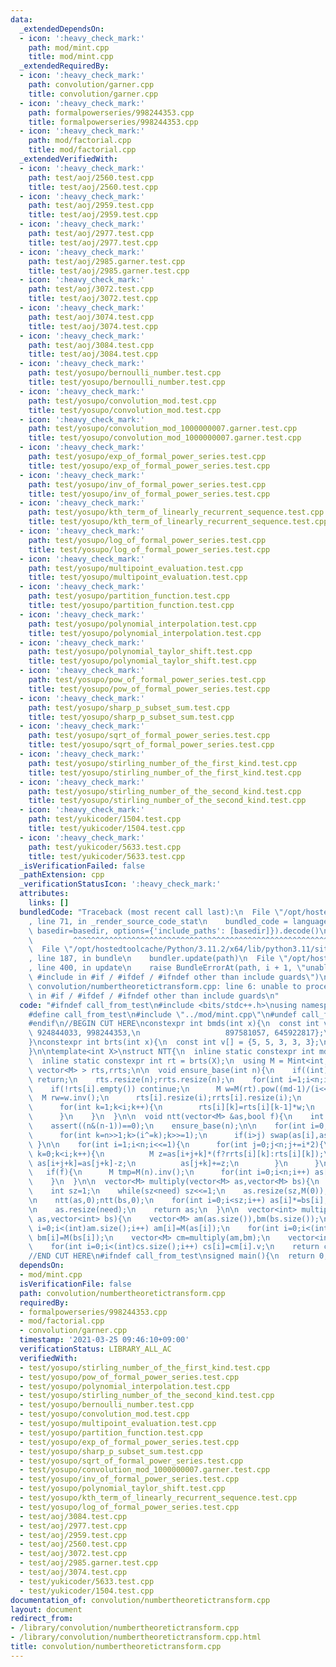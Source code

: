 ```yaml
---
data:
  _extendedDependsOn:
  - icon: ':heavy_check_mark:'
    path: mod/mint.cpp
    title: mod/mint.cpp
  _extendedRequiredBy:
  - icon: ':heavy_check_mark:'
    path: convolution/garner.cpp
    title: convolution/garner.cpp
  - icon: ':heavy_check_mark:'
    path: formalpowerseries/998244353.cpp
    title: formalpowerseries/998244353.cpp
  - icon: ':heavy_check_mark:'
    path: mod/factorial.cpp
    title: mod/factorial.cpp
  _extendedVerifiedWith:
  - icon: ':heavy_check_mark:'
    path: test/aoj/2560.test.cpp
    title: test/aoj/2560.test.cpp
  - icon: ':heavy_check_mark:'
    path: test/aoj/2959.test.cpp
    title: test/aoj/2959.test.cpp
  - icon: ':heavy_check_mark:'
    path: test/aoj/2977.test.cpp
    title: test/aoj/2977.test.cpp
  - icon: ':heavy_check_mark:'
    path: test/aoj/2985.garner.test.cpp
    title: test/aoj/2985.garner.test.cpp
  - icon: ':heavy_check_mark:'
    path: test/aoj/3072.test.cpp
    title: test/aoj/3072.test.cpp
  - icon: ':heavy_check_mark:'
    path: test/aoj/3074.test.cpp
    title: test/aoj/3074.test.cpp
  - icon: ':heavy_check_mark:'
    path: test/aoj/3084.test.cpp
    title: test/aoj/3084.test.cpp
  - icon: ':heavy_check_mark:'
    path: test/yosupo/bernoulli_number.test.cpp
    title: test/yosupo/bernoulli_number.test.cpp
  - icon: ':heavy_check_mark:'
    path: test/yosupo/convolution_mod.test.cpp
    title: test/yosupo/convolution_mod.test.cpp
  - icon: ':heavy_check_mark:'
    path: test/yosupo/convolution_mod_1000000007.garner.test.cpp
    title: test/yosupo/convolution_mod_1000000007.garner.test.cpp
  - icon: ':heavy_check_mark:'
    path: test/yosupo/exp_of_formal_power_series.test.cpp
    title: test/yosupo/exp_of_formal_power_series.test.cpp
  - icon: ':heavy_check_mark:'
    path: test/yosupo/inv_of_formal_power_series.test.cpp
    title: test/yosupo/inv_of_formal_power_series.test.cpp
  - icon: ':heavy_check_mark:'
    path: test/yosupo/kth_term_of_linearly_recurrent_sequence.test.cpp
    title: test/yosupo/kth_term_of_linearly_recurrent_sequence.test.cpp
  - icon: ':heavy_check_mark:'
    path: test/yosupo/log_of_formal_power_series.test.cpp
    title: test/yosupo/log_of_formal_power_series.test.cpp
  - icon: ':heavy_check_mark:'
    path: test/yosupo/multipoint_evaluation.test.cpp
    title: test/yosupo/multipoint_evaluation.test.cpp
  - icon: ':heavy_check_mark:'
    path: test/yosupo/partition_function.test.cpp
    title: test/yosupo/partition_function.test.cpp
  - icon: ':heavy_check_mark:'
    path: test/yosupo/polynomial_interpolation.test.cpp
    title: test/yosupo/polynomial_interpolation.test.cpp
  - icon: ':heavy_check_mark:'
    path: test/yosupo/polynomial_taylor_shift.test.cpp
    title: test/yosupo/polynomial_taylor_shift.test.cpp
  - icon: ':heavy_check_mark:'
    path: test/yosupo/pow_of_formal_power_series.test.cpp
    title: test/yosupo/pow_of_formal_power_series.test.cpp
  - icon: ':heavy_check_mark:'
    path: test/yosupo/sharp_p_subset_sum.test.cpp
    title: test/yosupo/sharp_p_subset_sum.test.cpp
  - icon: ':heavy_check_mark:'
    path: test/yosupo/sqrt_of_formal_power_series.test.cpp
    title: test/yosupo/sqrt_of_formal_power_series.test.cpp
  - icon: ':heavy_check_mark:'
    path: test/yosupo/stirling_number_of_the_first_kind.test.cpp
    title: test/yosupo/stirling_number_of_the_first_kind.test.cpp
  - icon: ':heavy_check_mark:'
    path: test/yosupo/stirling_number_of_the_second_kind.test.cpp
    title: test/yosupo/stirling_number_of_the_second_kind.test.cpp
  - icon: ':heavy_check_mark:'
    path: test/yukicoder/1504.test.cpp
    title: test/yukicoder/1504.test.cpp
  - icon: ':heavy_check_mark:'
    path: test/yukicoder/5633.test.cpp
    title: test/yukicoder/5633.test.cpp
  _isVerificationFailed: false
  _pathExtension: cpp
  _verificationStatusIcon: ':heavy_check_mark:'
  attributes:
    links: []
  bundledCode: "Traceback (most recent call last):\n  File \"/opt/hostedtoolcache/Python/3.11.2/x64/lib/python3.11/site-packages/onlinejudge_verify/documentation/build.py\"\
    , line 71, in _render_source_code_stat\n    bundled_code = language.bundle(stat.path,\
    \ basedir=basedir, options={'include_paths': [basedir]}).decode()\n          \
    \         ^^^^^^^^^^^^^^^^^^^^^^^^^^^^^^^^^^^^^^^^^^^^^^^^^^^^^^^^^^^^^^^^^^^^^^^^^^^^^^^^^\n\
    \  File \"/opt/hostedtoolcache/Python/3.11.2/x64/lib/python3.11/site-packages/onlinejudge_verify/languages/cplusplus.py\"\
    , line 187, in bundle\n    bundler.update(path)\n  File \"/opt/hostedtoolcache/Python/3.11.2/x64/lib/python3.11/site-packages/onlinejudge_verify/languages/cplusplus_bundle.py\"\
    , line 400, in update\n    raise BundleErrorAt(path, i + 1, \"unable to process\
    \ #include in #if / #ifdef / #ifndef other than include guards\")\nonlinejudge_verify.languages.cplusplus_bundle.BundleErrorAt:\
    \ convolution/numbertheoretictransform.cpp: line 6: unable to process #include\
    \ in #if / #ifdef / #ifndef other than include guards\n"
  code: "#ifndef call_from_test\n#include <bits/stdc++.h>\nusing namespace std;\n\n\
    #define call_from_test\n#include \"../mod/mint.cpp\"\n#undef call_from_test\n\n\
    #endif\n//BEGIN CUT HERE\nconstexpr int bmds(int x){\n  const int v[] = {1012924417,\
    \ 924844033, 998244353,\n                   897581057, 645922817};\n  return v[x];\n\
    }\nconstexpr int brts(int x){\n  const int v[] = {5, 5, 3, 3, 3};\n  return v[x];\n\
    }\n\ntemplate<int X>\nstruct NTT{\n  inline static constexpr int md = bmds(X);\n\
    \  inline static constexpr int rt = brts(X);\n  using M = Mint<int, md>;\n  vector<\
    \ vector<M> > rts,rrts;\n\n  void ensure_base(int n){\n    if((int)rts.size()>=n)\
    \ return;\n    rts.resize(n);rrts.resize(n);\n    for(int i=1;i<n;i<<=1){\n  \
    \    if(!rts[i].empty()) continue;\n      M w=M(rt).pow((md-1)/(i<<1));\n    \
    \  M rw=w.inv();\n      rts[i].resize(i);rrts[i].resize(i);\n      rts[i][0]=M(1);rrts[i][0]=M(1);\n\
    \      for(int k=1;k<i;k++){\n        rts[i][k]=rts[i][k-1]*w;\n        rrts[i][k]=rrts[i][k-1]*rw;\n\
    \      }\n    }\n  }\n\n  void ntt(vector<M> &as,bool f){\n    int n=as.size();\n\
    \    assert((n&(n-1))==0);\n    ensure_base(n);\n\n    for(int i=0,j=1;j+1<n;j++){\n\
    \      for(int k=n>>1;k>(i^=k);k>>=1);\n      if(i>j) swap(as[i],as[j]);\n   \
    \ }\n\n    for(int i=1;i<n;i<<=1){\n      for(int j=0;j<n;j+=i*2){\n        for(int\
    \ k=0;k<i;k++){\n          M z=as[i+j+k]*(f?rrts[i][k]:rts[i][k]);\n         \
    \ as[i+j+k]=as[j+k]-z;\n          as[j+k]+=z;\n        }\n      }\n    }\n\n \
    \   if(f){\n      M tmp=M(n).inv();\n      for(int i=0;i<n;i++) as[i]*=tmp;\n\
    \    }\n  }\n\n  vector<M> multiply(vector<M> as,vector<M> bs){\n    int need=as.size()+bs.size()-1;\n\
    \    int sz=1;\n    while(sz<need) sz<<=1;\n    as.resize(sz,M(0));\n    bs.resize(sz,M(0));\n\
    \n    ntt(as,0);ntt(bs,0);\n    for(int i=0;i<sz;i++) as[i]*=bs[i];\n    ntt(as,1);\n\
    \n    as.resize(need);\n    return as;\n  }\n\n  vector<int> multiply(vector<int>\
    \ as,vector<int> bs){\n    vector<M> am(as.size()),bm(bs.size());\n    for(int\
    \ i=0;i<(int)am.size();i++) am[i]=M(as[i]);\n    for(int i=0;i<(int)bm.size();i++)\
    \ bm[i]=M(bs[i]);\n    vector<M> cm=multiply(am,bm);\n    vector<int> cs(cm.size());\n\
    \    for(int i=0;i<(int)cs.size();i++) cs[i]=cm[i].v;\n    return cs;\n  }\n};\n\
    //END CUT HERE\n#ifndef call_from_test\nsigned main(){\n  return 0;\n}\n#endif\n"
  dependsOn:
  - mod/mint.cpp
  isVerificationFile: false
  path: convolution/numbertheoretictransform.cpp
  requiredBy:
  - formalpowerseries/998244353.cpp
  - mod/factorial.cpp
  - convolution/garner.cpp
  timestamp: '2021-03-25 09:46:10+09:00'
  verificationStatus: LIBRARY_ALL_AC
  verifiedWith:
  - test/yosupo/stirling_number_of_the_first_kind.test.cpp
  - test/yosupo/pow_of_formal_power_series.test.cpp
  - test/yosupo/polynomial_interpolation.test.cpp
  - test/yosupo/stirling_number_of_the_second_kind.test.cpp
  - test/yosupo/bernoulli_number.test.cpp
  - test/yosupo/convolution_mod.test.cpp
  - test/yosupo/multipoint_evaluation.test.cpp
  - test/yosupo/partition_function.test.cpp
  - test/yosupo/exp_of_formal_power_series.test.cpp
  - test/yosupo/sharp_p_subset_sum.test.cpp
  - test/yosupo/sqrt_of_formal_power_series.test.cpp
  - test/yosupo/convolution_mod_1000000007.garner.test.cpp
  - test/yosupo/inv_of_formal_power_series.test.cpp
  - test/yosupo/polynomial_taylor_shift.test.cpp
  - test/yosupo/kth_term_of_linearly_recurrent_sequence.test.cpp
  - test/yosupo/log_of_formal_power_series.test.cpp
  - test/aoj/3084.test.cpp
  - test/aoj/2977.test.cpp
  - test/aoj/2959.test.cpp
  - test/aoj/2560.test.cpp
  - test/aoj/3072.test.cpp
  - test/aoj/2985.garner.test.cpp
  - test/aoj/3074.test.cpp
  - test/yukicoder/5633.test.cpp
  - test/yukicoder/1504.test.cpp
documentation_of: convolution/numbertheoretictransform.cpp
layout: document
redirect_from:
- /library/convolution/numbertheoretictransform.cpp
- /library/convolution/numbertheoretictransform.cpp.html
title: convolution/numbertheoretictransform.cpp
---
```

